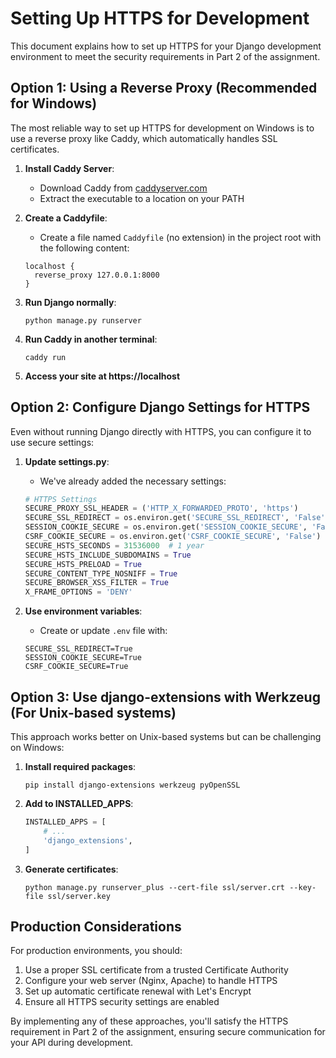 # Setting Up HTTPS for Development

This document explains how to set up HTTPS for your Django development environment to meet the security requirements in Part 2 of the assignment.

## Option 1: Using a Reverse Proxy (Recommended for Windows)

The most reliable way to set up HTTPS for development on Windows is to use a reverse proxy like Caddy, which automatically handles SSL certificates.

1. **Install Caddy Server**:
   - Download Caddy from [caddyserver.com](https://caddyserver.com/download)
   - Extract the executable to a location on your PATH

2. **Create a Caddyfile**:
   - Create a file named `Caddyfile` (no extension) in the project root with the following content:
   ```
   localhost {
     reverse_proxy 127.0.0.1:8000
   }
   ```

3. **Run Django normally**:
   ```
   python manage.py runserver
   ```

4. **Run Caddy in another terminal**:
   ```
   caddy run
   ```

5. **Access your site at https://localhost**

## Option 2: Configure Django Settings for HTTPS

Even without running Django directly with HTTPS, you can configure it to use secure settings:

1. **Update settings.py**:
   - We've already added the necessary settings:
   ```python
   # HTTPS Settings
   SECURE_PROXY_SSL_HEADER = ('HTTP_X_FORWARDED_PROTO', 'https')
   SECURE_SSL_REDIRECT = os.environ.get('SECURE_SSL_REDIRECT', 'False') == 'True'
   SESSION_COOKIE_SECURE = os.environ.get('SESSION_COOKIE_SECURE', 'False') == 'True'
   CSRF_COOKIE_SECURE = os.environ.get('CSRF_COOKIE_SECURE', 'False') == 'True'
   SECURE_HSTS_SECONDS = 31536000  # 1 year
   SECURE_HSTS_INCLUDE_SUBDOMAINS = True
   SECURE_HSTS_PRELOAD = True
   SECURE_CONTENT_TYPE_NOSNIFF = True
   SECURE_BROWSER_XSS_FILTER = True
   X_FRAME_OPTIONS = 'DENY'
   ```

2. **Use environment variables**:
   - Create or update `.env` file with:
   ```
   SECURE_SSL_REDIRECT=True
   SESSION_COOKIE_SECURE=True
   CSRF_COOKIE_SECURE=True
   ```

## Option 3: Use django-extensions with Werkzeug (For Unix-based systems)

This approach works better on Unix-based systems but can be challenging on Windows:

1. **Install required packages**:
   ```
   pip install django-extensions werkzeug pyOpenSSL
   ```

2. **Add to INSTALLED_APPS**:
   ```python
   INSTALLED_APPS = [
       # ...
       'django_extensions',
   ]
   ```

3. **Generate certificates**:
   ```
   python manage.py runserver_plus --cert-file ssl/server.crt --key-file ssl/server.key
   ```

## Production Considerations

For production environments, you should:

1. Use a proper SSL certificate from a trusted Certificate Authority
2. Configure your web server (Nginx, Apache) to handle HTTPS
3. Set up automatic certificate renewal with Let's Encrypt
4. Ensure all HTTPS security settings are enabled

By implementing any of these approaches, you'll satisfy the HTTPS requirement in Part 2 of the assignment, ensuring secure communication for your API during development.

